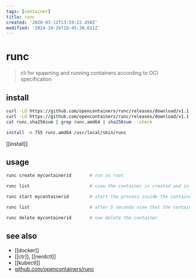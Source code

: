 ```yaml
---
tags: [container]
title: runc
created: '2020-03-12T13:59:22.450Z'
modified: '2024-10-26T16:45:38.611Z'
---
```


# runc

> cli for spawning and running containers according to OCI specification

## install

```sh
curl -LO https://github.com/opencontainers/runc/releases/download/v1.1.12/runc.amd64
curl -LO https://github.com/opencontainers/runc/releases/download/v1.1.12/runc.sha256sum
cat runc.sha256sum | grep runc.amd64 | sha256sum --check

install -m 755 runc.amd64 /usr/local/sbin/runc
```

[[install]]

## usage

```sh
runc create mycontainerid       # run as root

runc list                       # view the container is created and in the "created" state

runc start mycontainerid        # start the process inside the container

runc list                       # after 5 seconds view that the container has exited and is now in the stopped state

runc delete mycontainerid       # now delete the container
```

## see also

- [[docker]]
- [[ctr]], [[nerdctl]]
- [[kubectl]]
- [github.com/opencontainers/runc](https://github.com/opencontainers/runc)
